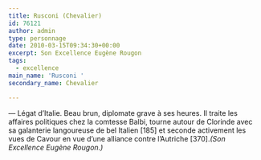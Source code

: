 ```yaml
---
title: Rusconi (Chevalier)
id: 76121
author: admin
type: personnage
date: 2010-03-15T09:34:30+00:00
excerpt: Son Excellence Eugène Rougon
tags:
  - excellence
main_name: 'Rusconi '
secondary_name: Chevalier

---
```

— Légat d&rsquo;Italie. Beau brun, diplomate grave à ses heures. Il traite les affaires politiques chez la comtesse Balbi, tourne autour de Clorinde avec sa galanterie langoureuse de bel Italien [185] et seconde activement les vues de Cavour en vue d&rsquo;une alliance contre l&rsquo;Autriche [370]._(Son Excellence Eugène Rougon.)_
